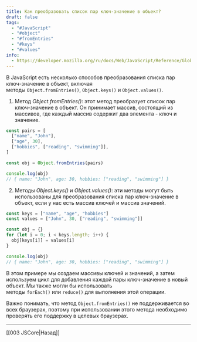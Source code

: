 ```yaml
---
title: Как преобразовать список пар ключ-значение в объект?
draft: false
tags:
  - "#JavaScript"
  - "#object"
  - "#fromEntries"
  - "#keys"
  - "#values"
info:
  - https://developer.mozilla.org/ru/docs/Web/JavaScript/Reference/Global_Objects/Object/fromEntries
---
```

В JavaScript есть несколько способов преобразования списка пар ключ-значение в объект, включая методы `Object.fromEntries()`, `Object.keys()` и `Object.values()`.

1. Метод _Object.fromEntries()_: этот метод преобразует список пар ключ-значение в объект. Он принимает массив, состоящий из массивов, где каждый массив содержит два элемента - ключ и значение.

```javascript
const pairs = [
  ["name", "John"],
  ["age", 30],
  ["hobbies", ["reading", "swimming"]],
]

const obj = Object.fromEntries(pairs)

console.log(obj)
// { name: "John", age: 30, hobbies: ["reading", "swimming"] }
```

2. Методы _Object.keys()_ и _Object.values()_: эти методы могут быть использованы для преобразования списка пар ключ-значение в объект, если у нас есть массив ключей и массив значений.

```javascript
const keys = ["name", "age", "hobbies"]
const values = ["John", 30, ["reading", "swimming"]]

const obj = {}
for (let i = 0; i < keys.length; i++) {
  obj[keys[i]] = values[i]
}

console.log(obj)
// { name: "John", age: 30, hobbies: ["reading", "swimming"] }
```

В этом примере мы создаем массивы ключей и значений, а затем используем цикл для добавления каждой пары ключ-значение в новый объект. Мы также могли бы использовать методы `forEach()` или `reduce()` для выполнения этой операции.

Важно понимать, что метод `Object.fromEntries()` не поддерживается во всех браузерах, поэтому при использовании этого метода необходимо проверять его поддержку в целевых браузерах.

---

[[003 JSCore|Назад]]